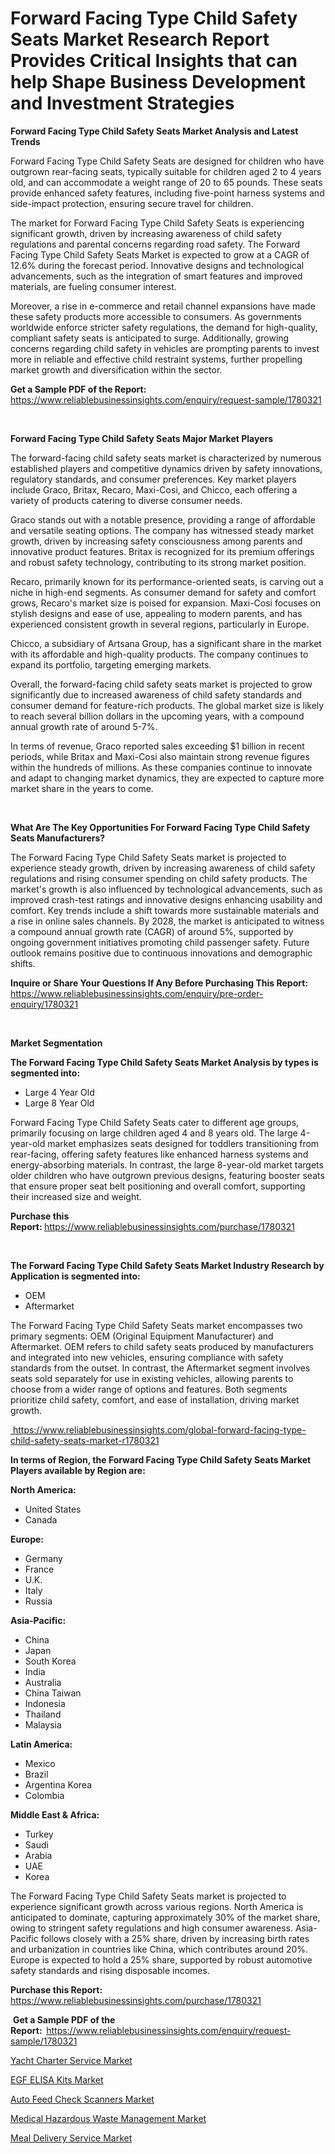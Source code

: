 <p><h1>Forward Facing Type Child Safety Seats Market Research Report Provides Critical Insights that can help Shape Business Development and Investment Strategies</h1></p><p><strong>Forward Facing Type Child Safety Seats Market Analysis and Latest Trends</strong></p>
<p><p>Forward Facing Type Child Safety Seats are designed for children who have outgrown rear-facing seats, typically suitable for children aged 2 to 4 years old, and can accommodate a weight range of 20 to 65 pounds. These seats provide enhanced safety features, including five-point harness systems and side-impact protection, ensuring secure travel for children.</p><p>The market for Forward Facing Type Child Safety Seats is experiencing significant growth, driven by increasing awareness of child safety regulations and parental concerns regarding road safety. The Forward Facing Type Child Safety Seats Market is expected to grow at a CAGR of 12.6% during the forecast period. Innovative designs and technological advancements, such as the integration of smart features and improved materials, are fueling consumer interest. </p><p>Moreover, a rise in e-commerce and retail channel expansions have made these safety products more accessible to consumers. As governments worldwide enforce stricter safety regulations, the demand for high-quality, compliant safety seats is anticipated to surge. Additionally, growing concerns regarding child safety in vehicles are prompting parents to invest more in reliable and effective child restraint systems, further propelling market growth and diversification within the sector.</p></p>
<p><strong>Get a Sample PDF of the Report:&nbsp;</strong> <a href="https://www.reliablebusinessinsights.com/enquiry/request-sample/1780321?utm_campaign=1873&utm_medium=2&utm_source=Github&utm_content=ia&utm_term=19122024&utm_id=forward-facing-type-child-safety-seats">https://www.reliablebusinessinsights.com/enquiry/request-sample/1780321</a></p>
<p>&nbsp;</p>
<p><strong>Forward Facing Type Child Safety Seats Major Market Players</strong></p>
<p><p>The forward-facing child safety seats market is characterized by numerous established players and competitive dynamics driven by safety innovations, regulatory standards, and consumer preferences. Key market players include Graco, Britax, Recaro, Maxi-Cosi, and Chicco, each offering a variety of products catering to diverse consumer needs.</p><p>Graco stands out with a notable presence, providing a range of affordable and versatile seating options. The company has witnessed steady market growth, driven by increasing safety consciousness among parents and innovative product features. Britax is recognized for its premium offerings and robust safety technology, contributing to its strong market position.</p><p>Recaro, primarily known for its performance-oriented seats, is carving out a niche in high-end segments. As consumer demand for safety and comfort grows, Recaro's market size is poised for expansion. Maxi-Cosi focuses on stylish designs and ease of use, appealing to modern parents, and has experienced consistent growth in several regions, particularly in Europe.</p><p>Chicco, a subsidiary of Artsana Group, has a significant share in the market with its affordable and high-quality products. The company continues to expand its portfolio, targeting emerging markets.</p><p>Overall, the forward-facing child safety seats market is projected to grow significantly due to increased awareness of child safety standards and consumer demand for feature-rich products. The global market size is likely to reach several billion dollars in the upcoming years, with a compound annual growth rate of around 5-7%.</p><p>In terms of revenue, Graco reported sales exceeding $1 billion in recent periods, while Britax and Maxi-Cosi also maintain strong revenue figures within the hundreds of millions. As these companies continue to innovate and adapt to changing market dynamics, they are expected to capture more market share in the years to come.</p></p>
<p>&nbsp;</p>
<p><strong>What Are The Key Opportunities For Forward Facing Type Child Safety Seats Manufacturers?</strong></p>
<p><p>The Forward Facing Type Child Safety Seats market is projected to experience steady growth, driven by increasing awareness of child safety regulations and rising consumer spending on child safety products. The market's growth is also influenced by technological advancements, such as improved crash-test ratings and innovative designs enhancing usability and comfort. Key trends include a shift towards more sustainable materials and a rise in online sales channels. By 2028, the market is anticipated to witness a compound annual growth rate (CAGR) of around 5%, supported by ongoing government initiatives promoting child passenger safety. Future outlook remains positive due to continuous innovations and demographic shifts.</p></p>
<p><strong>Inquire or Share Your Questions If Any Before Purchasing This Report:</strong> <a href="https://www.reliablebusinessinsights.com/enquiry/pre-order-enquiry/1780321?utm_campaign=1873&utm_medium=2&utm_source=Github&utm_content=ia&utm_term=19122024&utm_id=forward-facing-type-child-safety-seats">https://www.reliablebusinessinsights.com/enquiry/pre-order-enquiry/1780321</a></p>
<p>&nbsp;</p>
<p><strong>Market Segmentation</strong></p>
<p><strong>The Forward Facing Type Child Safety Seats Market Analysis by types is segmented into:</strong></p>
<p><ul><li>Large 4 Year Old</li><li>Large 8 Year Old</li></ul></p>
<p><p>Forward Facing Type Child Safety Seats cater to different age groups, primarily focusing on large children aged 4 and 8 years old. The large 4-year-old market emphasizes seats designed for toddlers transitioning from rear-facing, offering safety features like enhanced harness systems and energy-absorbing materials. In contrast, the large 8-year-old market targets older children who have outgrown previous designs, featuring booster seats that ensure proper seat belt positioning and overall comfort, supporting their increased size and weight.</p></p>
<p><strong>Purchase this Report:&nbsp;</strong><a href="https://www.reliablebusinessinsights.com/purchase/1780321?utm_campaign=1873&utm_medium=2&utm_source=Github&utm_content=ia&utm_term=19122024&utm_id=forward-facing-type-child-safety-seats">https://www.reliablebusinessinsights.com/purchase/1780321</a></p>
<p>&nbsp;</p>
<p><strong>The Forward Facing Type Child Safety Seats Market Industry Research by Application is segmented into:</strong></p>
<p><ul><li>OEM</li><li>Aftermarket</li></ul></p>
<p><p>The Forward Facing Type Child Safety Seats market encompasses two primary segments: OEM (Original Equipment Manufacturer) and Aftermarket. OEM refers to child safety seats produced by manufacturers and integrated into new vehicles, ensuring compliance with safety standards from the outset. In contrast, the Aftermarket segment involves seats sold separately for use in existing vehicles, allowing parents to choose from a wider range of options and features. Both segments prioritize child safety, comfort, and ease of installation, driving market growth.</p></p>
<p><a href="https://www.reliablebusinessinsights.com/global-forward-facing-type-child-safety-seats-market-r1780321?utm_campaign=1873&utm_medium=2&utm_source=Github&utm_content=ia&utm_term=19122024&utm_id=forward-facing-type-child-safety-seats">&nbsp;https://www.reliablebusinessinsights.com/global-forward-facing-type-child-safety-seats-market-r1780321</a></p>
<p><strong>In terms of Region, the Forward Facing Type Child Safety Seats Market Players available by Region are:</strong></p>
<p>
    <p> <strong> North America: </strong>
        <ul>
            <li>United States</li>
            <li>Canada</li>
        </ul>
        </p> 
    <p> <strong> Europe: </strong>
        <ul>
            <li>Germany</li>
            <li>France</li>
            <li>U.K.</li>
            <li>Italy</li>
            <li>Russia</li>
        </ul>
        </p> 
    <p> <strong> Asia-Pacific: </strong>
        <ul>
            <li>China</li>
            <li>Japan</li>
            <li>South Korea</li>
            <li>India</li>
            <li>Australia</li>
            <li>China Taiwan</li>
            <li>Indonesia</li>
            <li>Thailand</li>
            <li>Malaysia</li>
        </ul>
        </p> 
    <p> <strong> Latin America: </strong>
        <ul>
            <li>Mexico</li>
            <li>Brazil</li>
            <li>Argentina Korea</li>
            <li>Colombia</li>
        </ul>
        </p> 
    <p> <strong> Middle East & Africa: </strong>
        <ul>
            <li>Turkey</li>
            <li>Saudi</li>
            <li>Arabia</li>
            <li>UAE</li>
            <li>Korea</li>
        </ul>
    </p>
    </p>
<p><p>The Forward Facing Type Child Safety Seats market is projected to experience significant growth across various regions. North America is anticipated to dominate, capturing approximately 30% of the market share, owing to stringent safety regulations and high consumer awareness. Asia-Pacific follows closely with a 25% share, driven by increasing birth rates and urbanization in countries like China, which contributes around 20%. Europe is expected to hold a 25% share, supported by robust automotive safety standards and rising disposable incomes.</p></p>
<p><strong>Purchase this Report: </strong><a href="https://www.reliablebusinessinsights.com/purchase/1780321?utm_campaign=1873&utm_medium=2&utm_source=Github&utm_content=ia&utm_term=19122024&utm_id=forward-facing-type-child-safety-seats">https://www.reliablebusinessinsights.com/purchase/1780321</a></p>
<p>&nbsp;<strong>Get a Sample PDF of the Report:&nbsp;&nbsp;</strong><a href="https://www.reliablebusinessinsights.com/enquiry/request-sample/1780321?utm_campaign=1873&utm_medium=2&utm_source=Github&utm_content=ia&utm_term=19122024&utm_id=forward-facing-type-child-safety-seats">https://www.reliablebusinessinsights.com/enquiry/request-sample/1780321</a></p>
<p><strong></strong></p>
<p><p><a href="https://www.linkedin.com/pulse/yacht-charter-service-market-insight-financial-status-size-g7ove?utm_campaign=1873&utm_medium=2&utm_source=Github&utm_content=ia&utm_term=19122024&utm_id=forward-facing-type-child-safety-seats">Yacht Charter Service Market</a></p><p><a href="https://www.linkedin.com/pulse/estimating-size-egf-elisa-kits-market-current-cagr-127and-1ebme?utm_campaign=1873&utm_medium=2&utm_source=Github&utm_content=ia&utm_term=19122024&utm_id=forward-facing-type-child-safety-seats">EGF ELISA Kits Market</a></p><p><a href="https://github.com/stillsfloria19981/Market-Research-Report-List-1/blob/main/auto-feed-check-scanners-market.md?utm_campaign=1873&utm_medium=2&utm_source=Github&utm_content=ia&utm_term=19122024&utm_id=forward-facing-type-child-safety-seats">Auto Feed Check Scanners Market</a></p><p><a href="https://www.linkedin.com/pulse/market-dynamics-projected-growth-medical-hazardous-waste-1tuse?utm_campaign=1873&utm_medium=2&utm_source=Github&utm_content=ia&utm_term=19122024&utm_id=forward-facing-type-child-safety-seats">Medical Hazardous Waste Management Market</a></p><p><a href="https://www.linkedin.com/pulse/meal-delivery-service-market-global-analysis-size-growth-nntxe?utm_campaign=1873&utm_medium=2&utm_source=Github&utm_content=ia&utm_term=19122024&utm_id=forward-facing-type-child-safety-seats">Meal Delivery Service Market</a></p></p>